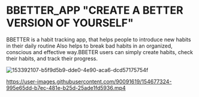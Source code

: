# BBETTER_APP "CREATE A BETTER VERSION OF YOURSELF"
BBETTER is a habit tracking app, that helps people to introduce new habits in their daily routine Also helps to break bad habits in an organized, conscious and effective way.BBETER users can simply create habits, check their habits, and track their progress.

![153392107-b5f9d5b9-dde0-4e90-aca6-dcd57175754f](https://user-images.githubusercontent.com/90091619/154677262-be81ed21-fbd2-44bb-89c4-30571c6ad7e8.png)


https://user-images.githubusercontent.com/90091619/154677324-995e65dd-b7ec-481e-b25d-25ade1fd5936.mp4

